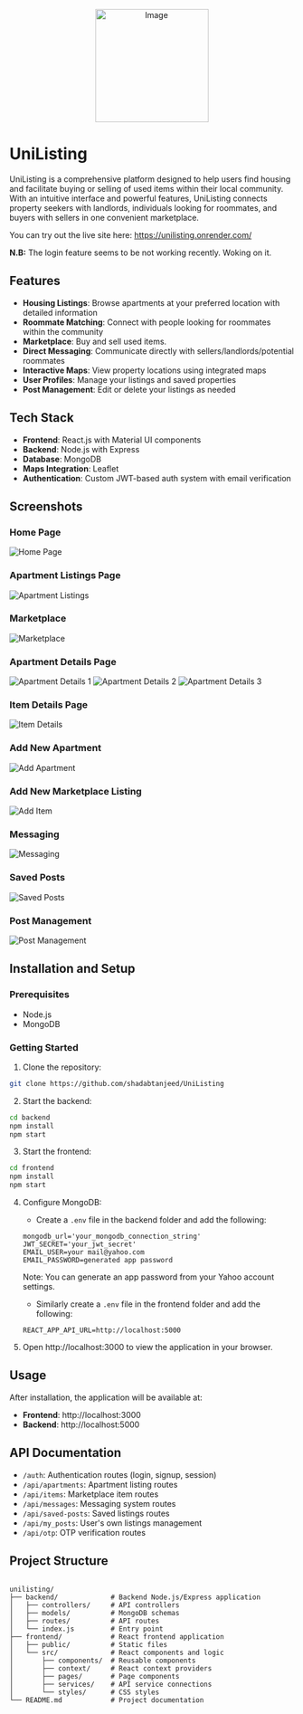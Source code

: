 <p align="center">
    <img src="https://github.com/user-attachments/assets/5f1d5f64-8106-4900-8495-cd600cdcfff6" alt="Image" width="200">
</p>

# UniListing
UniListing is a comprehensive platform designed to help users find housing and facilitate buying or selling of used items within their local community. With an intuitive interface and powerful features, UniListing connects property seekers with landlords, individuals looking for roommates, and buyers with sellers in one convenient marketplace.

You can try out the live site here: https://unilisting.onrender.com/

**N.B:** The login feature seems to be not working recently. Woking on it.

## Features

- **Housing Listings**: Browse apartments at your preferred location with detailed information
- **Roommate Matching**: Connect with people looking for roommates within the community
- **Marketplace**: Buy and sell used items.
- **Direct Messaging**: Communicate directly with sellers/landlords/potential roommates
- **Interactive Maps**: View property locations using integrated maps
- **User Profiles**: Manage your listings and saved properties
- **Post Management**: Edit or delete your listings as needed

## Tech Stack

- **Frontend**: React.js with Material UI components
- **Backend**: Node.js with Express
- **Database**: MongoDB
- **Maps Integration**: Leaflet
- **Authentication**: Custom JWT-based auth system with email verification

## Screenshots

### Home Page
![Home Page](https://github.com/user-attachments/assets/8576f815-5a38-4fb1-acdb-aebed8f07ff6)

### Apartment Listings Page
![Apartment Listings](https://github.com/user-attachments/assets/3d03b837-1ff7-472a-98f9-60dd9fd7d1e1)

### Marketplace
![Marketplace](https://github.com/user-attachments/assets/2aa9442c-af0b-4c04-8b8b-4533e7af0e31)

### Apartment Details Page
![Apartment Details 1](https://github.com/user-attachments/assets/8f2fa6bd-f0ef-4cd0-a58b-94b6aef9f70e)
![Apartment Details 2](https://github.com/user-attachments/assets/651c43cc-a944-478c-b078-cb3d05c95f4e)
![Apartment Details 3](https://github.com/user-attachments/assets/81e21e4e-a8ce-44c8-b1f0-2a803d2b5071)

### Item Details Page
![Item Details](https://github.com/user-attachments/assets/0e6a1cd4-6201-45da-8f6b-56720c934fe4)

### Add New Apartment
![Add Apartment](https://github.com/user-attachments/assets/b04ae4b2-c9aa-4699-b90b-7ef937fe9783)

### Add New Marketplace Listing
![Add Item](https://github.com/user-attachments/assets/13af9413-7bfc-430c-a23e-b2ba75c3395f)

### Messaging
![Messaging](https://github.com/user-attachments/assets/0cb31210-9137-4bc0-a2c5-c5dedf645a72)

### Saved Posts
![Saved Posts](https://github.com/user-attachments/assets/74a2c012-b910-4556-9b88-dbf7acb806e4)

### Post Management
![Post Management](https://github.com/user-attachments/assets/675675f8-7cf3-4f07-9fc0-5eac6c7c8c5b)

## Installation and Setup

### Prerequisites
- Node.js
- MongoDB

### Getting Started
1. Clone the repository:
```bash
git clone https://github.com/shadabtanjeed/UniListing
```

2. Start the backend:
```bash
cd backend
npm install
npm start
```

3. Start the frontend:
```bash
cd frontend
npm install
npm start
```

4. Configure MongoDB:
    - Create a `.env` file in the backend folder and add the following:
    ```
    mongodb_url='your_mongodb_connection_string'
    JWT_SECRET='your_jwt_secret'
    EMAIL_USER=your mail@yahoo.com
    EMAIL_PASSWORD=generated app password
    ```

    Note: You can generate an app password from your Yahoo account settings.

    - Similarly create a `.env` file in the frontend folder and add the following:
    ```
    REACT_APP_API_URL=http://localhost:5000
    ```

5. Open http://localhost:3000 to view the application in your browser.

## Usage
After installation, the application will be available at:
- **Frontend**: http://localhost:3000
- **Backend**: http://localhost:5000

## API Documentation
- `/auth`: Authentication routes (login, signup, session)
- `/api/apartments`: Apartment listing routes
- `/api/items`: Marketplace item routes
- `/api/messages`: Messaging system routes
- `/api/saved-posts`: Saved listings routes
- `/api/my_posts`: User's own listings management
- `/api/otp`: OTP verification routes

## Project Structure
```

unilisting/
├── backend/             # Backend Node.js/Express application
│   ├── controllers/     # API controllers
│   ├── models/          # MongoDB schemas
│   ├── routes/          # API routes
│   └── index.js         # Entry point
├── frontend/            # React frontend application
│   ├── public/          # Static files
│   └── src/             # React components and logic
│       ├── components/  # Reusable components
│       ├── context/     # React context providers
│       ├── pages/       # Page components
│       ├── services/    # API service connections
│       └── styles/      # CSS styles
└── README.md            # Project documentation
```
